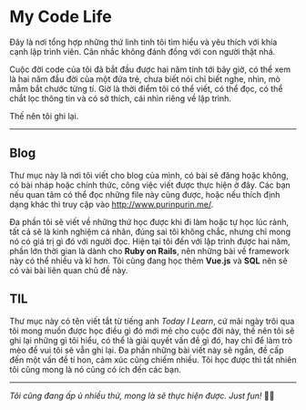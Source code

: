 # My Code Life

Đây là nơi tổng hợp những thứ linh tinh tôi tìm hiểu và yêu thích với khía cạnh lập trình viên. Cân nhắc không đánh đồng với con người thật nhá.

Cuộc đời code của tôi đã bắt đầu được hai năm tính tới bây giờ, có thể xem là hai năm đầu đời của một đứa trẻ, chưa biết nói chỉ biết nghe, nhìn, mò mẫm bắt chước từng tí. Giờ là thời điểm tôi có thể viết, có thể đọc, có thể chắt lọc thông tin và có sở thích, cái nhìn riêng về lập trình.

Thế nên tôi ghi lại.

---

## Blog

Thư mục này là nơi tôi viết cho blog của mình, có bài sẽ đăng hoặc không, có bài nháp hoặc chính thức, công việc viết được thực hiện ở đây. Các bạn nếu quan tâm có thể đọc những file này cũng được, hoặc nếu thích định dạng khác thì truy cập vào http://www.purinpurin.me/.

Đa phần tôi sẽ viết về những thứ học được khi đi làm hoặc tự học lúc rảnh, tất cả sẽ là kinh nghiệm cá nhân, đúng sai tôi không chắc, nhưng chỉ mong nó có giá trị gì đó với người đọc. Hiện tại tôi đến với lập trình được hai năm, phần lớn thời gian là dành cho **Ruby on Rails**, nên những bài về framework này có thể nhiều và kĩ hơn. Tôi cũng đang học thêm **Vue.js** và **SQL** nên sẽ có vài bài liên quan chủ đề này.

## TIL

Thư mục này có tên viết tắt từ tiếng anh *Today I Learn*, cứ mãi ngày trôi qua tôi mong muốn được học điều gì đó mới mẻ cho cuộc đời này, thế nên tôi sẽ ghi lại những gì tôi hiểu, có thể là giải quyết vấn đề gì đó, hay chỉ để làm trò mèo để vui tôi sẽ vẫn ghi lại. Đa phần những bài viết này sẽ ngắn, đề cấp đến một vấn đề tí hon, cảm xúc cũng chiếm nhiều. Tôi học được thì tất nhiên tôi cũng mong là nó cũng có ích đến các bạn.

---

*Tôi cũng đang ấp ủ nhiều thứ, mong là sẽ thực hiện được. Just fun!* 🤟🏼
